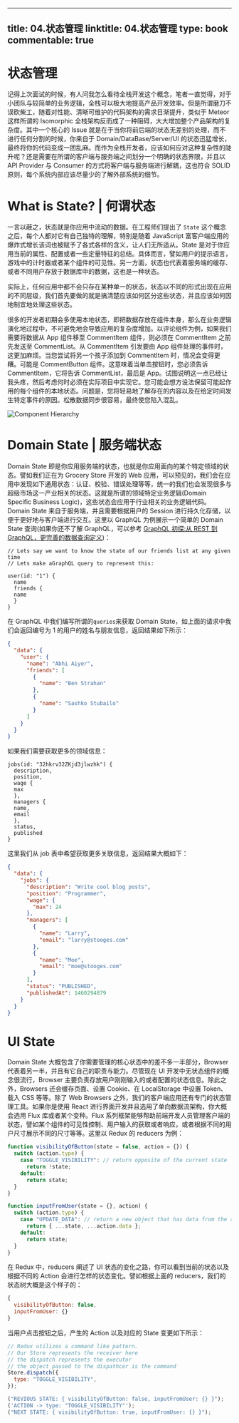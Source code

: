 
---
title: 04.状态管理
linktitle: 04.状态管理
type: book
commentable: true
---

# 状态管理

记得上次面试的时候，有人问我怎么看待全栈开发这个概念，笔者一直觉得，对于小团队与较简单的业务逻辑，全栈可以极大地提高产品开发效率。但是所谓磨刀不误砍柴工，随着对性能、清晰可维护的代码架构的需求日渐提升，类似于 Meteor 这样所谓的 Isomorphic 全栈架构反而成了一种阻碍，大大增加整个产品架构的复杂度。其中一个核心的 Issue 就是在于当你将前后端的状态无差别的处理，而不进行任何分割的时候，你来自于 Domain/DataBase/Server/UI 的状态迅猛增长，最终将你的代码变成一团乱麻。而作为全栈开发者，应该如何应对这种复杂性的陡升呢？还是需要在所谓的客户端与服务端之间划分一个明确的状态界限，并且以 API Provider 与 Consumer 的方式将客户端与服务端进行解耦，这也符合 SOLID 原则，每个系统内部应该尽量少的了解外部系统的细节。

# What is State? | 何谓状态

一言以蔽之，状态就是你应用中流动的数据。在工程师们提出了 `State` 这个概念之后，每个人都对它有自己独特的理解，特别是随着 JavaScript 富客户端应用的爆炸式增长该词也被赋予了各式各样的含义，让人们无所适从。State 是对于你应用当前的属性、配置或者一些定量特征的总结。具体而言，譬如用户的提示语言，游戏中的计时器或者某个组件的可见性。另一方面，状态也代表着服务端的缓存、或者不同用户存放于数据库中的数据，这也是一种状态。

实际上，任何应用中都不会只存在某种单一的状态，状态以不同的形式出现在应用的不同层级，我们首先要做的就是搞清楚应该如何区分这些状态，并且应该如何因地制宜地处理这些状态。

很多的开发者初期会多使用本地状态，即把数据存放在组件本身，那么在业务逻辑演化地过程中，不可避免地会导致应用的复杂度增加。以评论组件为例，如果我们需要将数据从 App 组件移至 CommentItem 组件，则必须在 CommentItem 之前先发送至 CommentList。从 CommentItem 引发要由 App 组件处理的事件时，这更加麻烦。当您尝试将另一个孩子添加到 CommentItem 时，情况会变得更糟。可能是 CommentButton 组件。这意味着当单击按钮时，您必须告诉 CommentItem，它将告诉 CommentList，最后是 App。试图说明这一点已经让我头疼，然后考虑何时必须在实际项目中实现它。您可能会想方设法保留可能起作用的每个组件的本地状态。问题是，您将轻易地了解存在的内容以及在给定时间发生特定事件的原因。松散数据同步很容易，最终使您陷入混乱。

![Component Hierarchy](https://cdn.scotch.io/10/1hbdfyVuQqKWpDYEMXi2_Screen%20Shot%202017-05-08%20at%205.28.21%20PM.png)

# Domain State | 服务端状态

Domain State 即是你应用服务端的状态，也就是你应用面向的某个特定领域的状态。譬如我们正在为 Grocery Store 开发的 Web 应用，可以预见的，我们会在应用中发现如下通用状态：认证、校验、错误处理等等，统一的我们也会发现很多与超级市场这一产业相关的状态。这就是所谓的领域特定业务逻辑(Domain Specific Business Logic)，这些状态会应用于行业相关的业务逻辑代码。Domain State 来自于服务端，并且需要根据用户的 Session 进行持久化存储，以便于更好地与客户端进行交互。这里以 GraphQL 为例展示一个简单的 Domain State 查询(如果你还不了解 GraphQL，可以参考 [GraphQL 初探:从 REST 到 GraphQL，更完善的数据查询定义](https://segmentfault.com/a/1190000005766732))：

```gql
// Lets say we want to know the state of our friends list at any given time
// Lets make aGraphQL query to represent this:

user(id: "1") {
  name
  friends {
  name
  }
}
```

在 GraphQL 中我们编写所谓的`queries`来获取 Domain State，如上面的请求中我们会返回编号为 1 的用户的姓名与朋友信息，返回结果如下所示：

```json
{
  "data": {
    "user": {
      "name": "Abhi Aiyer",
      "friends": [
        {
          "name": "Ben Strahan"
        },
        {
          "name": "Sashko Stubailo"
        }
      ]
    }
  }
}
```

如果我们需要获取更多的领域信息：

```gql
jobs(id: "32hkrv32ZKjd3jlwzhk") {
  description,
  position,
  wage {
  max
  },
  managers {
  name,
  email
  },
  status,
  published
}
```

这里我们从 job 表中希望获取更多关联信息，返回结果大概如下：

```json
{
  "data": {
    "jobs": {
      "description": "Write cool blog posts",
      "position": "Programmer",
      "wage": {
        "max": 24
      },
      "managers": [
        {
          "name": "Larry",
          "email": "larry@stooges.com"
        },
        {
          "name": "Moe",
          "email": "moe@stooges.com"
        }
      ],
      "status": "PUBLISHED",
      "publishedAt": 1460294879
    }
  }
}
```

# UI State

Domain State 大概包含了你需要管理的核心状态中的差不多一半部分，Browser 代表着另一半，并且有它自己的职责与能力。尽管现在 UI 开发中无状态组件的概念很流行，Browser 主要负责存放用户刚刚输入的或者配置的状态信息。除此之外，Browsers 还会缓存页面、设置 Cookie、在 LocalStorage 中设置 Token、载入 CSS 等等。除了 Web Browsers 之外，我们的客户端应用还有专门的状态管理工具。如果你是使用 React 进行界面开发并且选用了单向数据流架构，你大概会选用 Flux 库或者某个变种。Flux 系列框架能够帮助前端开发人员管理客户端的状态，譬如某个组件的可见性控制、用户输入的获取或者响应，或者根据不同的用户尺寸展示不同的尺寸等等。这里以 Redux 的 reducers 为例：

```js
function visibilityOfButton(state = false, action = {}) {
  switch (action.type) {
    case "TOGGLE_VISIBILITY": // return opposite of the current state
      return !state;
    default:
      return state;
  }
}

function inputFromUser(state = {}, action) {
  switch (action.type) {
    case "UPDATE_DATA": // return a new object that has data from the action
      return { ...state, ...action.data };
    default:
      return state;
  }
}
```

在 Redux 中，reducers 阐述了 UI 状态的变化之路，你可以看到当前的状态以及根据不同的 Action 会进行怎样的状态变化。譬如根据上面的 reducers，我们的状态树大概是这个样子的：

```js
{
  visibilityOfButton: false,
  inputFromUser: {}
}
```

当用户点击按钮之后，产生的 Action 以及对应的 State 变更如下所示：

```js
// Redux utilizes a command like pattern.
// Our Store represents the receiver here
// the dispatch represents the executor
// the object passed to the dispathcer is the command
Store.dispatch({
  type: "TOGGLE_VISIBILITY",
});

("REVIOUS STATE: { visibilityOfButton: false, inputFromUser: {} }");
('ACTION -> type: "TOGGLE_VISIBILITY"');
("NEXT STATE: { visibilityOfButton: true, inputFromUser: {} }");
```

    